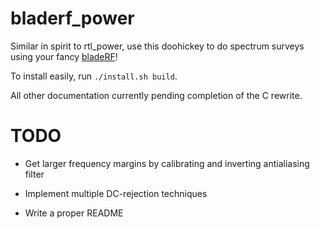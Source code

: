 bladerf_power
===============

Similar in spirit to rtl_power, use this doohickey to do spectrum surveys using your fancy [bladeRF](https://nuand.com/)!

To install easily, run `./install.sh build`.

All other documentation currently pending completion of the C rewrite.


TODO
====

* Get larger frequency margins by calibrating and inverting antialiasing filter

* Implement multiple DC-rejection techniques

* Write a proper README
